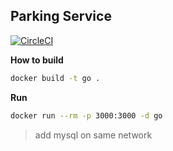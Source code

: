 ## Parking Service

[![CircleCI](https://circleci.com/gh/koungkub/soa2019_group8.svg?style=svg)](https://circleci.com/gh/koungkub/soa2019_group8)

**How to build**

```sh
docker build -t go .
```

**Run**

```sh
docker run --rm -p 3000:3000 -d go
```

> add mysql on same network

